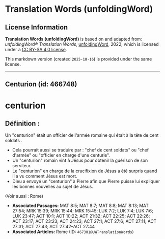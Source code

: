 # Translation Words (unfoldingWord)

## License Information

**Translation Words (unfoldingWord)** is based on and adapted from: _unfoldingWord® Translation Words_, [unfoldingWord](https://unfoldingword.org/utw), 2022, which is licensed under a [CC BY-SA 4.0 license](https://creativecommons.org/licenses/by-sa/4.0/legalcode.en).

This markdown version (created `2025-10-16`) is provided under the same license.



--------------------------------

## Centurion (id: 466748)

centurion
=========

Définition :
------------

Un "centurion" était un officier de l'armée romaine qui était à la tête de cent soldats .

* Cela pourrait aussi se traduire par : "chef de cent soldats" ou "chef d'armée" ou "officier en charge d'une centurie".
* Un "centurion" romain vint à Jésus pour obtenir la guérison de son serviteur.
* Le "centurion" en charge de la crucifixion de Jésus a été surpris quand il a vu comment Jésus est mort.
* Dieu a envoyé un "centurion" à Pierre afin que Pierre puisse lui expliquer les bonnes nouvelles au sujet de Jésus.

(Voir aussi : Rome)

* **Associated Passages:** MAT 8:5; MAT 8:7; MAT 8:8; MAT 8:13; MAT 27:54; MRK 15:39; MRK 15:44; MRK 15:45; LUK 7:2; LUK 7:4; LUK 7:6; LUK 23:47; ACT 10:1; ACT 10:22; ACT 21:32; ACT 22:25; ACT 22:26; ACT 23:17; ACT 23:23; ACT 24:23; ACT 27:1; ACT 27:6; ACT 27:11; ACT 27:31; ACT 27:43; ACT 27:42–ACT 27:44
* **Associated Articles:** Rome (ID: `467301@UWTranslationWords`)

